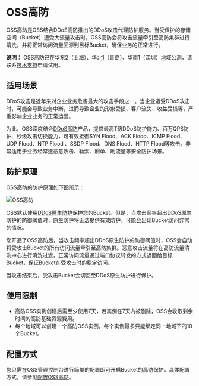 # OSS高防

OSS高防是OSS结合DDoS高防推出的DDoS攻击代理防护服务。当受保护的存储空间（Bucket）遭受大流量攻击时，OSS高防会将攻击流量牵引至高防集群进行清洗，并将正常访问流量回源到目标Bucket，确保业务的正常进行。

**说明：** OSS高防已在华东2（上海）、华北1（青岛）、华南1（深圳）地域公测，请联系[技术支持](https://selfservice.console.aliyun.com/ticket/createIndex)申请试用。

## 适用场景

DDoS攻击是近年来对企业业务危害最大的攻击手段之一。当企业遭受DDoS攻击时，可能会导致业务中断，进而导致企业的形象受损、客户流失、收益受损等，严重影响企业业务的正常运营。

为此，OSS深度结合[DDoS高防](/cn.zh-CN/阿里云DDoS防护产品介绍/什么是DDoS高防（新BGP&国际）.md)产品，提供最高T级DDoS防护能力、百万QPS防护、秒级攻击切换能力，可有效抵御SYN Flood、ACK Flood、ICMP Flood、UDP Flood、NTP Flood 、SSDP Flood、DNS Flood、HTTP Flood等攻击。非常适用于业务经常遭恶意攻击、勒索、刷单、刷流量等安全防护场景。

## 防护原理

OSS高防的防护原理如下图所示：

![OSS高防](https://static-aliyun-doc.oss-accelerate.aliyuncs.com/assets/img/zh-CN/7717039061/p169031.png)

OSS默认使用[DDoS原生防护](/cn.zh-CN/阿里云DDoS防护产品介绍/DDoS原生防护/什么是DDoS原生防护.md)保护您的Bucket。但是，当攻击频率超出DDoS原生防护的防御阈值时，原生防护将无法提供有效防护，可能会出现Bucket访问异常的情况。

您开通了OSS高防后，当攻击频率超出DDoS原生防护的防御阈值时，OSS会自动将受攻击Bucket的所有访问流量牵引至高防集群。恶意攻击流量将在高防流量清洗中心进行清洗过滤，正常访问流量通过端口协议转发的方式返回给目标Bucket，保证Bucket在受攻击时的稳定访问。

当攻击结束后，受攻击Bucket会切回至DDoS原生防护进行保护。

## 使用限制

-   高防OSS实例创建后需至少使用7天，若实例在7天内被删除，OSS会收取剩余时间的高防基础资源费用。
-   每个地域可以创建一个高防OSS实例，每个实例最多只能绑定同一地域下的10个Bucket。

## 配置方式

您只需在OSS管理控制台进行简单的配置即可开启Bucket的高防保护。具体配置方式，请参见[配置OSS高防]()。

